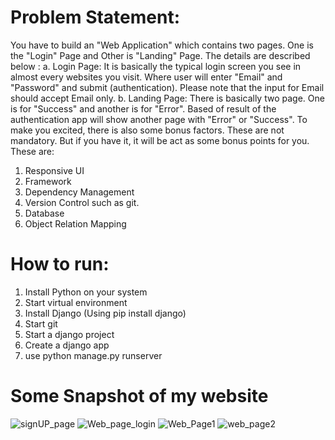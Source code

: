 # Problem Statement:
You have to build an "Web Application" which contains two pages. One is the "Login" Page and Other is "Landing" Page. The details are described below : a. Login Page: 
It is basically the typical login screen you see in almost every websites you visit. 
Where user will enter "Email" and "Password" and submit 
(authentication). 
Please note that the input for Email should accept Email only. 
b. Landing Page: 
There is basically two page. One is for "Success" and another is for "Error". 
Based of result of the authentication app will show another page with "Error" or "Success". 
To make you excited, there is also some bonus factors. These are not mandatory. But if you have it, it will be act as some bonus points for you. These are: 
1. Responsive UI 
2. Framework 
3. Dependency Management 
4. Version Control such as git. 
5. Database 
6. Object Relation Mapping 




# How to run:
1. Install Python on your system
2. Start virtual environment
3. Install Django (Using pip install django)
4. Start git
5. Start a django project
6. Create a django app
7. use python manage.py runserver
# Some Snapshot of my website
![signUP_page](https://user-images.githubusercontent.com/55923593/123591722-2cf00000-d80e-11eb-9587-7775316c6255.png)
![Web_page_login](https://user-images.githubusercontent.com/55923593/123591775-3aa58580-d80e-11eb-940e-43af8caf3185.png)
![Web_Page1](https://user-images.githubusercontent.com/55923593/123591804-4133fd00-d80e-11eb-8f58-493f80997cdb.png)
![web_page2](https://user-images.githubusercontent.com/55923593/123591822-47c27480-d80e-11eb-85cb-d5ddcb776342.png)
